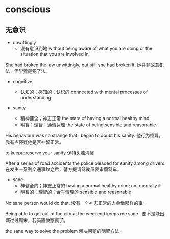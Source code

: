 # conscious

## 无意识

- unwittingly
  - 没有意识到地 without being aware of what you are doing or the situation that you are involved in

She had broken the law unwittingly, but still she had broken it.
她并非故意犯法，但毕竟是犯了法。


- cognitive
  - 认知的；感知的；认识的 connected with mental processes of understanding

- sanity
  - 精神健全；神志正常 the state of having a normal healthy mind
  - 明智；理智；通情达理 the state of being sensible and reasonable


His behaviour was so strange that I began to doubt his sanity.
他行为怪异，我有点怀疑他是否神智正常。

to keep/preserve your sanity
保持头脑清醒

After a series of road accidents the police pleaded for sanity among drivers.
在发生一系列交通事故之后，警方提请驾驶员要审慎驾车。

- sane
  - 神健全的；神志正常的 having a normal healthy mind; not mentally ill
  - 明智的；理智的；合乎情理的 sensible and reasonable

No sane person would do that.
没有一个神志正常的人会做那样的事。

Being able to get out of the city at the weekend keeps me sane .
要不是能出城过过周末，我简直快憋疯了。

the sane way to solve the problem
解决问题的明智方法







